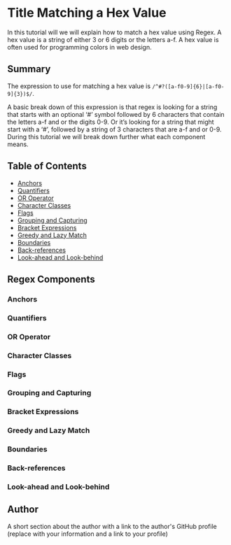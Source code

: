 # Title Matching a Hex Value

In this tutorial will we will explain how to match a hex value using Regex. A hex value is a string of either 3 or 6 digits or the letters a-f. A hex value is often used for programming colors in web design.

## Summary

The expression to use for matching a hex value is `/^#?([a-f0-9]{6}|[a-f0-9]{3})$/`. 

A basic break down of this expression is that regex is looking for a string that starts with an optional ‘#’ symbol followed by 6 characters that contain the letters a-f and or the digits 0-9. Or it’s looking for a string that might start with a ‘#’, followed by a string of 3 characters that are a-f and or 0-9. During this tutorial we will break down further what each component means.

## Table of Contents

- [Anchors](#anchors)
- [Quantifiers](#quantifiers)
- [OR Operator](#or-operator)
- [Character Classes](#character-classes)
- [Flags](#flags)
- [Grouping and Capturing](#grouping-and-capturing)
- [Bracket Expressions](#bracket-expressions)
- [Greedy and Lazy Match](#greedy-and-lazy-match)
- [Boundaries](#boundaries)
- [Back-references](#back-references)
- [Look-ahead and Look-behind](#look-ahead-and-look-behind)

## Regex Components

### Anchors

### Quantifiers

### OR Operator

### Character Classes

### Flags

### Grouping and Capturing

### Bracket Expressions

### Greedy and Lazy Match

### Boundaries

### Back-references

### Look-ahead and Look-behind

## Author

A short section about the author with a link to the author's GitHub profile (replace with your information and a link to your profile)
